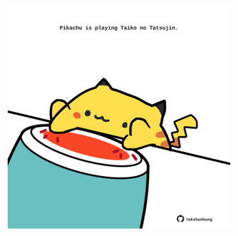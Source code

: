 <!-- built at 27/07/2022, 12:01:00 UTC -->
<p align="center">
  <img width="500" height="500" src="./ReadmeImage.svg">
</p>
